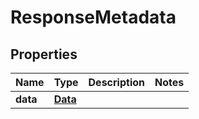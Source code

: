 
# ResponseMetadata

## Properties
Name | Type | Description | Notes
------------ | ------------- | ------------- | -------------
**data** | [**Data**](Data.md) |  | 



